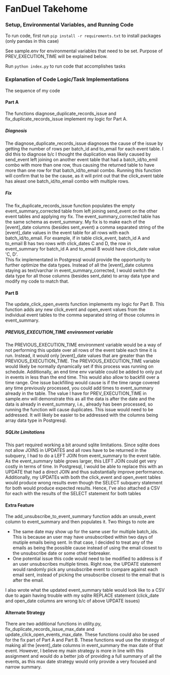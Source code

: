 # FanDuel Takehome

### Setup, Environmental Variables, and Running Code

To run code, first run ```pip install -r requirements.txt``` to install packages (only pandas in this case)

See sample.env for environmental variables that need to be set. Purpose of PREV_EXECUTION_TIME will be explained below.

Run ```python index.py``` to run code that accomplishes tasks

### Explanation of Code Logic/Task Implementations

The sequence of my code 

#### Part A

The functions diagnose_duplicate_records_issue and fix_duplicate_records_issue implement my logic for Part A.

##### Diagnosis

The diagnose_duplicate_records_issue diagnoses the cause of the issue by getting the number of rows per batch_id and to_email for each event table.
I did this to diagnose b/c I thought the duplication was likely caused by send_event left joining on another event table that had 
a batch_id/to_emil combo with more than one row, thus causing the returned table to have more than one row for that batch_id/to_email combo.
Running this function will confirm that to be the cause, as it will print out that the click_event table has aleast one batch_id/to_email combo with multiple rows.
 
##### Fix

The fix_duplicate_records_issue function populates the empty event_summary_corrected table from left joining send_event on the other event tables and
applying my fix. The event_summary_corrected table has the same schema as event_summary. My fix is to make each of the [event]_date columns (besides sent_event) a comma separated
string of the [event]_date values in the event table for all rows with each batch_id/to_email. For example, if in table click_event, batch_id A and to_email B has two rows with click_dates C and D,
the row in event_summary for batch_id A and to_email B would have click_date value 'C, D'.  
This fix implementated in Postgresql would provide the opportunity to further optimize the data types. Instead of all the [event]_date columns staying as text/varchar in event_summary_corrected,
I would switch the data type for all those columns (besides sent_date) to array data type and modify my code to match that.

#### Part B

The update_click_open_events function implements my logic for Part B. This function adds any new click_event and open_event values from the individual event tables
to the comma separated string of those columns in event_summary. 

##### PREVIUS_EXECUTION_TIME environment variable

The PREVIOUS_EXECUTION_TIME environment variable would be a way of not performing this update over all rows of the event table each time it is run. Instead, it would only [event]_date values that are greater than 
the PREVIOUS_EXECUTION_TIME. The PREVIOUS_EXECUTION_TIME variable would likely be normally dynamically set if this process was running on schedule. Additionally, an end time env variable could be added to only put in events in less than the end time.
This would also allow to backfill over a time range. One issue backfilling would cause is if the time range covered any time previously processed, you could add times to event_summary already in the table. The value I have for PREV_EXECUTION_TIME in sample.env will
demonstrate this as all the data is after the date and the data is already in event_summary, i.e., already has been processed, so running the function will cause duplicates. This issue would need to be addressed. It will likely be easier to be addressed with the columns
being array data type in Postgresql.

##### SQLite Limitations

This part required working a bit around sqlite limitations. Since sqlite does not allow JOINS in UPDATES and all rows have to be returned in the subquery, I had to do a LEFT JOIN from event_summary to the event table. As the event_summary table grows larger,
this LEFT JOIN could get very costly in terms of time. In Postgresql, I would be able to replace this with an UPDATE that had a direct JOIN and thus substantially improve performance. Additionally, my UPDATEs with both the click_event and open_event tables would produce wrong results
even though the SELECT subquery statement for both would produce expected results. Hence, I've also attached a CSV for each with the results of the SELECT statement for both tables

#### Extra Feature

The add_unsubscribe_to_event_summary function adds an unsub_event column to event_summary and then populates it. Two things to note are

-  The same date may show up for the same user for multiple batch_ids. This is because an user may have unsubscribed within two days of mutiple emails being sent. In that case, I decided to treat any of the emails as being the possible cause instead of using the email 
   closest to the unsubscribe date or some other tiebreaker.
- One potential issue this code would need to be modified to address is if an user unsubscribes multiple times. Right now, the UPDATE statement would randomly pick any unsubscribe event to compare against each email sent, instead of picking the unsubscribe closest to the email
that is after the email.

I also wrote what the updated event_summary table would look like to a CSV due to again having trouble with my sqlite REPLACE statement (click_date and open_date columns are wrong b/c of above UPDATE issues)

#### Alternate Strategy

There are two additional functions in utility.py, fix_duplicate_records_issue_max_date and update_click_open_events_max_date.
These functions could also be used for the fix part of Part A and Part B. These functions wud use the strategy of making all the
[event]_date columns in event_summary the max date of that event. However, I believe my main strategy is more in line with this assignment
and would do a better job of providing a full summary of all the events, as this max date strategy would only provide a very focused and narrow
summary.